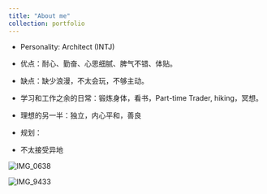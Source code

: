 ```yaml
---
title: "About me"
collection: portfolio
---
```

* Personality: Architect (INTJ)
* 优点：耐心、勤奋、心思细腻、脾气不错、体贴。
* 缺点：缺少浪漫，不太会玩，不够主动。

* 学习和工作之余的日常：锻炼身体，看书，Part-time Trader, hiking，冥想。
* 理想的另一半：独立，内心平和，善良
* 规划：
* 不太接受异地

![IMG_0638](https://user-images.githubusercontent.com/21980320/185765623-0fbd4c09-bc7e-412a-9249-b6c69251db3a.JPG)

![IMG_9433](https://user-images.githubusercontent.com/21980320/185764637-16725daf-bae4-48b6-937f-502b2252454b.JPG)

